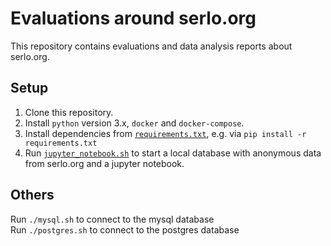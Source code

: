 # Evaluations around serlo.org

This repository contains evaluations and data analysis reports about serlo.org.

## Setup

1. Clone this repository.
2. Install `python` version 3.x, `docker` and `docker-compose`.
3. Install dependencies from [`requirements.txt`](./requirements.txt), e.g. via
   `pip install -r requirements.txt`
4. Run [`jupyter_notebook.sh`](./jupyter_notebook.sh) to start a local database
   with anonymous data from serlo.org and a jupyter notebook.

## Others

Run `./mysql.sh` to connect to the mysql database  
Run `./postgres.sh` to connect to the postgres database
